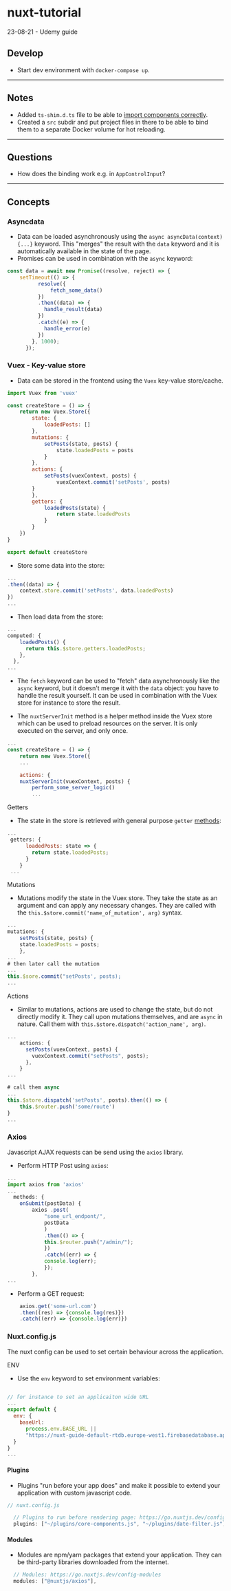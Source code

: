 # nuxt-tutorial

23-08-21 - Udemy guide

## Develop

- Start dev environment with `docker-compose up`.

---

## Notes

- Added `ts-shim.d.ts` file to be able to [import components correctly](https://github.com/nuxt/typescript/issues/153).
- Created a `src` subdir and put project files in there to be able to bind them to a separate Docker volume for hot reloading.

---

## Questions

- How does the binding work e.g. in `AppControlInput`?

---

## Concepts

### Asyncdata

- Data can be loaded asynchronously using the `async asyncData(context) {...}` keyword. This "merges" the result with the `data` keyword and it is automatically available in the state of the page.
- Promises can be used in combination with the `async` keyword:

``` javascript
const data = await new Promise((resolve, reject) => {
    setTimeout(() => {
          resolve({
              fetch_some_data()
          })
          .then((data) => {
            handle_result(data)
          })
          .catch((e) => {
            handle_error(e) 
          })
        }, 1000);
      });
```

### Vuex - Key-value store

- Data can be stored in the frontend using the `Vuex` key-value store/cache.

``` javascript
import Vuex from 'vuex'

const createStore = () => {
    return new Vuex.Store({
        state: {
            loadedPosts: []
        },
        mutations: {
            setPosts(state, posts) {
                state.loadedPosts = posts
            }
        },
        actions: {
            setPosts(vuexContext, posts) {
                vuexContext.commit('setPosts', posts)
        }
        },
        getters: {
            loadedPosts(state) {
                return state.loadedPosts
            }
        }
    })
}

export default createStore
```

- Store some data into the store:

``` javascript
...
.then((data) => {
    context.store.commit('setPosts', data.loadedPosts)
})
...
```

- Then load data from the store:

``` javascript
...
computed: {
    loadedPosts() {
      return this.$store.getters.loadedPosts;
    },
  },
...
```

- The `fetch` keyword can be used to "fetch" data asynchronously like the `async` keyword, but it doesn't merge it with the `data` object: you have to handle the result yourself. It can be used in combination with the Vuex store for instance to store the result.

- The `nuxtServerInit` method is a helper method inside the Vuex store which can be used to preload resources on the server. It is only executed on the server, and only once.

``` javascript
...
const createStore = () => {
    return new Vuex.Store({
    ...

    actions: {
    nuxtServerInit(vuexContext, posts) {
        perform_some_server_logic()
        ...
```

Getters

- The state in the store is retrieved with general purpose `getter` [methods](https://vuex.vuejs.org/guide/getters.html):

``` javascript
...
 getters: {
      loadedPosts: state => {
        return state.loadedPosts;
      }
    }
 ...
```

Mutations

- Mutations modify the state in the Vuex store. They take the state as an argument and can apply any necessary changes. They are called with the `this.$store.commit('name_of_mutation', arg)` syntax.

``` javascript
...
mutations: {
    setPosts(state, posts) {
    state.loadedPosts = posts;
    },
...
# then later call the mutation
...
this.$sore.commit("setPosts', posts);
...
```

Actions

- Similar to mutations, actions are used to change the state, but do not directly modify it. They call upon mutations themselves, and are `async` in nature. Call them with `this.$store.dispatch('action_name', arg)`.

``` javascript
...
    actions: {
      setPosts(vuexContext, posts) {
        vuexContext.commit("setPosts", posts);
      },
    }
...

# call them async
...
this.$store.dispatch('setPosts', posts).then(() => {
    this.$router.push('some/route')
}
...
```

### Axios

Javascript AJAX requests can be send using the `axios` library.

- Perform HTTP Post using `axios`:

``` javascript
...
import axios from 'axios'
...
  methods: {
    onSubmit(postData) {
        axios .post(
            "some_url_endpont/",
            postData
            )
            .then(() => {
            this.$router.push("/admin/");
            })
            .catch((err) => {
            console.log(err);
            });
        },
...
```

- Perform a GET request:

``` javascript
    axios.get('some-url.com')
    .then((res) => {console.log(res)})
    .catch((err) => {console.log(err)})
```

### Nuxt.config.js

The nuxt config can be used to set certain behaviour across the application.

ENV

- Use the `env` keyword to set environment variables:

``` javascript

// for instance to set an applicaiton wide URL
...
export default {
  env: {
    baseUrl:
      process.env.BASE_URL ||
      "https://nuxt-guide-default-rtdb.europe-west1.firebasedatabase.app/"
  }
}
...
```

#### Plugins

- Plugins "run before your app does" and make it possible to extend your application with custom javascript code.

``` javascript
// nuxt.config.js

  // Plugins to run before rendering page: https://go.nuxtjs.dev/config-plugins
  plugins: ["~/plugins/core-components.js", "~/plugins/date-filter.js"],

```

#### Modules

- Modules are npm/yarn packages that extend your application. They can be third-party libraries downloaded from the internet.

``` javascript
  // Modules: https://go.nuxtjs.dev/config-modules
  modules: ["@nuxtjs/axios"],

```
